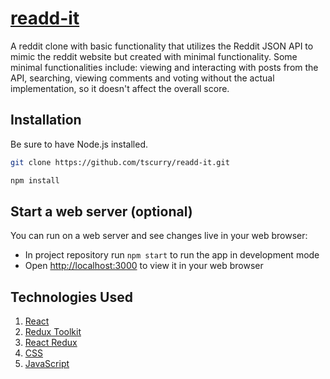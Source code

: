 # [readd-it](https://readd-it.com)

A reddit clone with basic functionality that utilizes the Reddit JSON API to mimic the reddit website but created with minimal functionality. Some minimal functionalities include: viewing and interacting with posts from the API, searching, viewing comments and voting without the actual implementation, so it doesn't affect the overall score. 

## Installation

Be sure to have Node.js installed.

```bash
git clone https://github.com/tscurry/readd-it.git

npm install
```

## Start a web server (optional)

You can run on a web server and see changes live in your web browser:

- In project repository run ```npm start``` to run the app in development mode
- Open [http://localhost:3000](http://localhost:3000) to view it in your web browser

## Technologies Used 

1. [React](https://reactjs.org/)
2. [Redux Toolkit](https://redux-toolkit.js.org/) 
3. [React Redux](https://react-redux.js.org/)
4. [CSS](https://developer.mozilla.org/en-US/docs/Web/CSS)
5. [JavaScript](https://developer.mozilla.org/en-US/docs/Web/JavaScript)
